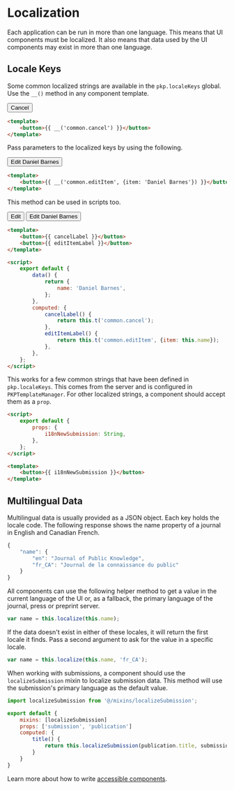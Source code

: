 # Localization

Each application can be run in more than one language. This means that UI components must be localized. It also means that data used by the UI components may exist in more than one language.

## Locale Keys

Some common localized strings are available in the `pkp.localeKeys` global. Use the `__()` method in any component template.

<div class="inlinePreview">
	<button>
		Cancel
	</button>
</div>

```html
<template>
	<button>{{ __('common.cancel') }}</button>
</template>
```

Pass parameters to the localized keys by using the following.

<div class="inlinePreview">
	<button>
		Edit Daniel Barnes
	</button>
</div>

```html
<template>
	<button>{{ __('common.editItem', {item: 'Daniel Barnes'}) }}</button>
</template>
```

This method can be used in scripts too.

<div class="inlinePreview">
	<button>
		Edit
	</button>
	<button>
		Edit Daniel Barnes
	</button>
</div>

```html
<template>
	<button>{{ cancelLabel }}</button>
	<button>{{ editItemLabel }}</button>
</template>

<script>
	export default {
		data() {
			return {
				name: 'Daniel Barnes',
			};
		},
		computed: {
			cancelLabel() {
				return this.t('common.cancel');
			},
			editItemLabel() {
				return this.t('common.editItem', {item: this.name});
			},
		},
	};
</script>
```

This works for a few common strings that have been defined in `pkp.localeKeys`. This comes from the server and is configured in `PKPTemplateManager`. For other localized strings, a component should accept them as a `prop`.

```html
<script>
	export default {
		props: {
			i18nNewSubmission: String,
		},
	};
</script>

<template>
	<button>{{ i18nNewSubmission }}</button>
</template>
```

## Multilingual Data

Multilingual data is usually provided as a JSON object. Each key holds the locale code. The following response shows the name property of a journal in English and Canadian French.

```js
{
	"name": {
		"en": "Journal of Public Knowledge",
		"fr_CA": "Journal de la connaissance du public"
	}
}
```

All components can use the following helper method to get a value in the current language of the UI or, as a fallback, the primary language of the journal, press or preprint server.

```js
var name = this.localize(this.name);
```

If the data doesn't exist in either of these locales, it will return the first locale it finds. Pass a second argument to ask for the value in a specific locale.

```js
var name = this.localize(this.name, 'fr_CA');
```

When working with submissions, a component should use the `localizeSubmission` mixin to localize submission data. This method will use the submission's primary language as the default value.

```js
import localizeSubmission from '@/mixins/localizeSubmission';

export default {
	mixins: [localizeSubmission]
	props: ['submission', 'publication']
	computed: {
		title() {
			return this.localizeSubmission(publication.title, submission.locale);
		}
	}
}
```

Learn more about how to write [accessible components](#/pages/accessibility).
